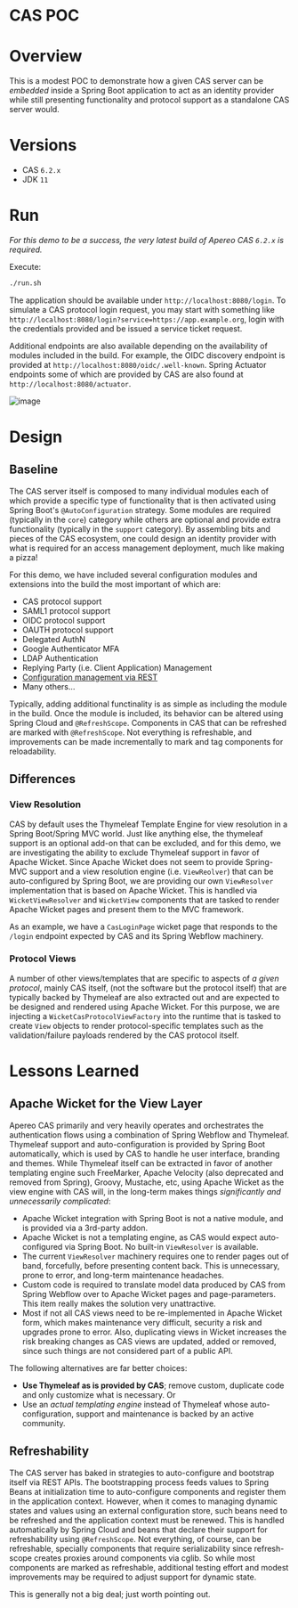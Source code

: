 # CAS POC

# Overview

This is a modest POC to demonstrate how a given CAS server can be *embedded* inside a Spring Boot application
to act as an identity provider while still presenting functionality and protocol support as a standalone CAS server would. 

# Versions

- CAS `6.2.x`
- JDK `11`

# Run

*For this demo to be a success, the very latest build of Apereo CAS `6.2.x` is required.*

Execute:

```bash
./run.sh
```

The application should be available under `http://localhost:8080/login`. To simulate a CAS protocol login request,
you may start with something like `http://localhost:8080/login?service=https://app.example.org`, login with the credentials
provided and be issued a service ticket request. 

Additional endpoints are also available depending on the availability of modules included in the build. For example, 
the OIDC discovery endpoint is provided at `http://localhost:8080/oidc/.well-known`.
Spring Actuator endpoints some of which are provided by CAS are also found at `http://localhost:8080/actuator`.

![image](https://user-images.githubusercontent.com/1205228/74520785-b2cd1d00-4f31-11ea-9e7d-6b4b9ab2c622.png)

# Design

## Baseline

The CAS server itself is composed to many individual modules each of which provide a specific type of functionality
that is then activated using Spring Boot's `@AutoConfiguration` strategy. Some modules are required (typically in the `core`)
category while others are optional and provide extra functionality (typically in the `support` category). By assembling bits and pieces
of the CAS ecosystem, one could design an identity provider with what is required for an access management deployment, much
like making a pizza!

For this demo, we have included several configuration modules
and extensions into the build the most important of which are:

- CAS protocol support
- SAML1 protocol support
- OIDC protocol support
- OAUTH protocol support
- Delegated AuthN
- Google Authenticator MFA
- LDAP Authentication
- Replying Party (i.e. Client Application) Management
- [Configuration management via REST](https://github.com/mmoayyed/cas-poc-restful-config)
- Many others...

Typically, adding additional functinality is as simple as including the module in the build. Once the module is included,
its behavior can be altered using Spring Cloud and `@RefreshScope`. Components in CAS that can be refreshed are marked 
with `@RefreshScope`. Not everything is refreshable, and improvements can be made incrementally 
to mark and tag components for reloadability.

## Differences

### View Resolution

CAS by default uses the Thymeleaf Template Engine for view resolution in a Spring Boot/Spring MVC world. Just like anything else,
the thymeleaf support is an optional add-on that can be excluded, and for this demo, we are investigating the ability to exclude
Thymeleaf support in favor of Apache Wicket. Since Apache Wicket does not seem to provide Spring-MVC support and a view resolution engine
(i.e. `ViewReolver`) that can be auto-configured by Spring Boot, we are providing our own `ViewResolver` implementation
that is based on Apache Wicket. This is handled via `WicketViewResolver` and `WicketView` components that are tasked to render Apache Wicket pages and present them to the MVC framework. 

As an example, we have a `CasLoginPage` wicket page that responds to the `/login` endpoint expected by CAS and its Spring Webflow machinery.

### Protocol Views

A number of other views/templates that are specific to aspects of *a given protocol*, mainly CAS itself, (not the software but the protocol itself) that are typically backed by Thymeleaf are also extracted out and are expected to be designed and rendered using Apache Wicket. For this purpose, we are injecting a `WicketCasProtocolViewFactory` into the runtime that is tasked to create `View` objects to render protocol-specific templates such as the validation/failure payloads rendered by the CAS protocol itself.

# Lessons Learned

## Apache Wicket for the View Layer

Apereo CAS primarily and very heavily operates and orchestrates the authentication flows using a combination of Spring Webflow and Thymeleaf. Thymeleaf support and auto-configuration is provided by Spring Boot automatically, which is used by CAS to handle he user interface, branding
and themes. While Thymeleaf itself can be extracted in favor of another templating engine such FreeMarker, Apache Velocity (also deprecated and removed from Spring), Groovy, Mustache, etc, using Apache Wicket as the view engine with CAS will, in the long-term makes things *significantly and unnecessarily complicated*:

- Apache Wicket integration with Spring Boot is not a native module, and is provided via a 3rd-party addon. 
- Apache Wicket is not a templating engine, as CAS would expect auto-configured via Spring Boot. No built-in `ViewResolver` is available.
- The current `ViewResolver` machinery requires one to render pages out of band, forcefully, before presenting content back. This is unnecessary, prone to error, and long-term maintenance headaches.
- Custom code is required to translate model data produced by CAS from Spring Webflow over to Apache Wicket pages and page-parameters. This item really makes the solution very unattractive.
- Most if not all CAS views need to be re-implemented in Apache Wicket form, which makes maintenance very difficult, security a risk and upgrades prone to error. Also, duplicating views in Wicket increases the risk breaking changes as CAS views are updated, added or removed, since such things are not considered part of a public API. 

The following alternatives are far better choices:

- **Use Thymeleaf as is provided by CAS**; remove custom, duplicate code and only customize what is necessary.
Or
- Use an *actual templating engine* instead of Thymeleaf whose auto-configuration, support and maintenance is backed by an active community.

## Refreshability

The CAS server has baked in strategies to auto-configure and bootstrap itself via REST APIs. The bootstrapping process feeds values to Spring Beans at initialization time to auto-configure components and register them in the application context. However, when it comes to managing dynamic states and values using an external configuration store, such beans need to be refreshed and the application context must be renewed. This is handled automatically by Spring Cloud and beans that declare their support for refreshability using `@RefreshScope`. Not everything, of course, can be refreshable, specially components that require serializability since refresh-scope creates proxies around components via cglib. So while most components are marked as refreshable, additional testing effort and modest improvements may be required to adjust support for dynamic state.

This is generally not a big deal; just worth pointing out.

